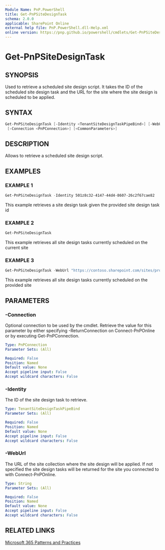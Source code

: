 ```yaml
---
Module Name: PnP.PowerShell
title: Get-PnPSiteDesignTask
schema: 2.0.0
applicable: SharePoint Online
external help file: PnP.PowerShell.dll-Help.xml
online version: https://pnp.github.io/powershell/cmdlets/Get-PnPSiteDesignTask.html
---
```

 
# Get-PnPSiteDesignTask

## SYNOPSIS
Used to retrieve a scheduled site design script. It takes the ID of the scheduled site design task and the URL for the site where the site design is scheduled to be applied.

## SYNTAX

```powershell
Get-PnPSiteDesignTask [-Identity <TenantSiteDesignTaskPipeBind>] [-WebUrl <String>] 
 [-Connection <PnPConnection>] [<CommonParameters>]
```

## DESCRIPTION

Allows to retrieve a scheduled site design script.

## EXAMPLES

### EXAMPLE 1
```powershell
Get-PnPSiteDesignTask -Identity 501z8c32-4147-44d4-8607-26c2f67cae82
```

This example retrieves a site design task given the provided site design task id

### EXAMPLE 2
```powershell
Get-PnPSiteDesignTask
```

This example retrieves all site design tasks currently scheduled on the current site

### EXAMPLE 3
```powershell
Get-PnPSiteDesignTask -WebUrl "https://contoso.sharepoint.com/sites/project"
```

This example retrieves all site design tasks currently scheduled on the provided site

## PARAMETERS

### -Connection
Optional connection to be used by the cmdlet. Retrieve the value for this parameter by either specifying -ReturnConnection on Connect-PnPOnline or by executing Get-PnPConnection.

```yaml
Type: PnPConnection
Parameter Sets: (All)

Required: False
Position: Named
Default value: None
Accept pipeline input: False
Accept wildcard characters: False
```

### -Identity
The ID of the site design task to retrieve.

```yaml
Type: TenantSiteDesignTaskPipeBind
Parameter Sets: (All)

Required: False
Position: Named
Default value: None
Accept pipeline input: False
Accept wildcard characters: False
```



### -WebUrl
The URL of the site collection where the site design will be applied. If not specified the site design tasks will be returned for the site you connected to with Connect-PnPOnline.

```yaml
Type: String
Parameter Sets: (All)

Required: False
Position: Named
Default value: None
Accept pipeline input: False
Accept wildcard characters: False
```

## RELATED LINKS

[Microsoft 365 Patterns and Practices](https://aka.ms/m365pnp)

